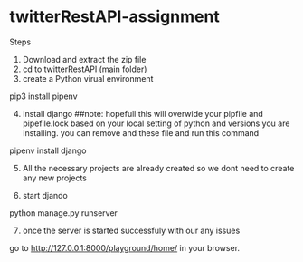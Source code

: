 # twitterRestAPI-assignment


Steps 

1) Download and extract the zip file
2) cd to twitterRestAPI (main folder)
3) create a Python virual environment
 
 pip3 install pipenv

4) install django 
##note: hopefull this will overwide your pipfile and pipefile.lock based on your local setting of python and versions you are installing. you can remove and these file and run this command

pipenv install django
    
5) All the necessary projects are already created so we dont need to create any new projects

6) start djando 
 
 python manage.py runserver 
   
   
7) once the server is started successfuly with our any issues

  go to http://127.0.0.1:8000/playground/home/ in your browser.
